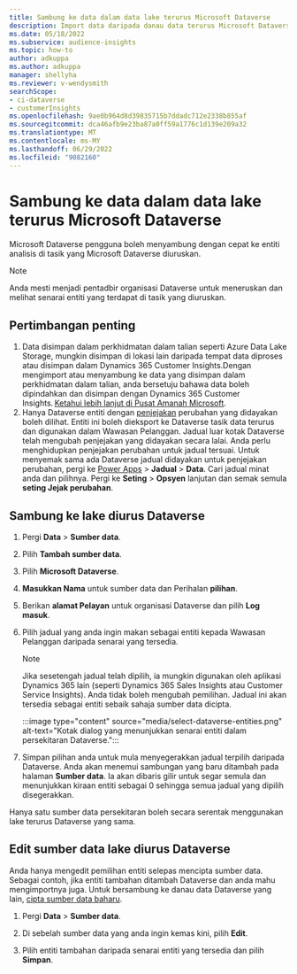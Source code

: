 ```yaml
---
title: Sambung ke data dalam data lake terurus Microsoft Dataverse
description: Import data daripada danau data terurus Microsoft Dataverse.
ms.date: 05/18/2022
ms.subservice: audience-insights
ms.topic: how-to
author: adkuppa
ms.author: adkuppa
manager: shellyha
ms.reviewer: v-wendysmith
searchScope:
- ci-dataverse
- customerInsights
ms.openlocfilehash: 9ae0b964d8d39835715b7ddadc712e2338b855af
ms.sourcegitcommit: dca46afb9e23ba87a0ff59a1776c1d139e209a32
ms.translationtype: MT
ms.contentlocale: ms-MY
ms.lasthandoff: 06/29/2022
ms.locfileid: "9082160"
---
```

# <a name="connect-to-data-in-a-microsoft-dataverse-managed-data-lake"></a>Sambung ke data dalam data lake terurus Microsoft Dataverse

Microsoft Dataverse pengguna boleh menyambung dengan cepat ke entiti analisis di tasik yang Microsoft Dataverse diuruskan.

> [!NOTE]
> Anda mesti menjadi pentadbir organisasi Dataverse untuk meneruskan dan melihat senarai entiti yang terdapat di tasik yang diuruskan.

## <a name="important-considerations"></a>Pertimbangan penting

1. Data disimpan dalam perkhidmatan dalam talian seperti Azure Data Lake Storage, mungkin disimpan di lokasi lain daripada tempat data diproses atau disimpan dalam Dynamics 365 Customer Insights.Dengan mengimport atau menyambung ke data yang disimpan dalam perkhidmatan dalam talian, anda bersetuju bahawa data boleh dipindahkan dan disimpan dengan Dynamics 365 Customer Insights. [Ketahui lebih lanjut di Pusat Amanah Microsoft](https://www.microsoft.com/trust-center).
2. Hanya Dataverse entiti dengan [penjejakan](/power-platform/admin/enable-change-tracking-control-data-synchronization) perubahan yang didayakan boleh dilihat. Entiti ini boleh dieksport ke Dataverse tasik data terurus dan digunakan dalam Wawasan Pelanggan. Jadual luar kotak Dataverse telah mengubah penjejakan yang didayakan secara lalai. Anda perlu menghidupkan penjejakan perubahan untuk jadual tersuai. Untuk menyemak sama ada Dataverse jadual didayakan untuk penjejakan perubahan, pergi ke [Power Apps](https://make.powerapps.com) > **Jadual** > **Data**. Cari jadual minat anda dan pilihnya. Pergi ke **Seting** > **Opsyen** lanjutan dan semak semula **seting Jejak perubahan**.

## <a name="connect-to-a-dataverse-managed-lake"></a>Sambung ke lake diurus Dataverse

1. Pergi **Data** > **Sumber data**.

1. Pilih **Tambah sumber data**.

1. Pilih **Microsoft Dataverse**.

1. **Masukkan Nama** untuk sumber data dan Perihalan **pilihan**.

1. Berikan **alamat Pelayan** untuk organisasi Dataverse dan pilih **Log masuk**.

1. Pilih jadual yang anda ingin makan sebagai entiti kepada Wawasan Pelanggan daripada senarai yang tersedia.

   > [!NOTE]
   > Jika sesetengah jadual telah dipilih, ia mungkin digunakan oleh aplikasi Dynamics 365 lain (seperti Dynamics 365 Sales Insights atau Customer Service Insights). Anda tidak boleh mengubah pemilihan. Jadual ini akan tersedia sebagai entiti sebaik sahaja sumber data dicipta.

    :::image type="content" source="media/select-dataverse-entities.png" alt-text="Kotak dialog yang menunjukkan senarai entiti dalam persekitaran Dataverse.":::

1. Simpan pilihan anda untuk mula menyegerakkan jadual terpilih daripada Dataverse. Anda akan menemui sambungan yang baru ditambah pada halaman **Sumber data**. Ia akan dibaris gilir untuk segar semula dan menunjukkan kiraan entiti sebagai 0 sehingga semua jadual yang dipilih disegerakkan.

Hanya satu sumber data persekitaran boleh secara serentak menggunakan lake terurus Dataverse yang sama.

## <a name="edit-a-dataverse-managed-lake-data-source"></a>Edit sumber data lake diurus Dataverse

Anda hanya mengedit pemilihan entiti selepas mencipta sumber data. Sebagai contoh, jika entiti tambahan ditambah Dataverse dan anda mahu mengimportnya juga.
Untuk bersambung ke danau data Dataverse yang lain, [cipta sumber data baharu](#connect-to-a-dataverse-managed-lake).

1. Pergi **Data** > **Sumber data**.

1. Di sebelah sumber data yang anda ingin kemas kini, pilih **Edit**.

1. Pilih entiti tambahan daripada senarai entiti yang tersedia dan pilih **Simpan**.
